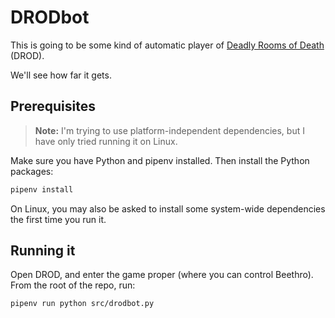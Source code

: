 # DRODbot

This is going to be some kind of automatic player of
[Deadly Rooms of Death](https://drod.caravelgames.com) (DROD).

We'll see how far it gets.

## Prerequisites

> **Note:** I'm trying to use platform-independent dependencies, but I have only tried running it on Linux.

Make sure you have Python and pipenv installed. Then install the Python packages:

```sh
pipenv install
```

On Linux, you may also be asked to install some system-wide dependencies the first time you run it.

## Running it

Open DROD, and enter the game proper (where you can control Beethro). From the root of the repo, run:

```sh
pipenv run python src/drodbot.py
```
